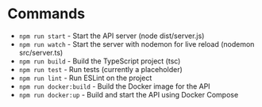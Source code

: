 # Commands

- `npm run start` - Start the API server (node dist/server.js)
- `npm run watch` - Start the server with nodemon for live reload (nodemon src/server.ts)
- `npm run build` - Build the TypeScript project (tsc)
- `npm run test` - Run tests (currently a placeholder)
- `npm run lint` - Run ESLint on the project
- `npm run docker:build` - Build the Docker image for the API
- `npm run docker:up` - Build and start the API using Docker Compose
